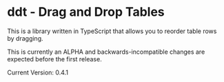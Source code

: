ddt - Drag and Drop Tables
===

This is a library written in TypeScript that allows you to reorder table rows by dragging.

This is currently an ALPHA and backwards-incompatible changes are expected before the first release.

Current Version: 0.4.1
